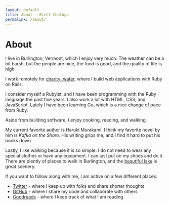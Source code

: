 ```yaml
---
layout: default
title: About - Brett Chalupa
permalink: /about/
---
```


# About

I live in Burlington, Vermont, which I enjoy very much. The weather can be a bit
harsh, but the people are nice, the food is good, and the quality of life is
high.

I work remotely for [charity: water](http://charitywater.org), where I
build web applications with Ruby on Rails.

I consider myself a Rubyist, and I have been programming with the Ruby
language the past five years. I also work a lot with HTML, CSS, and
JavaScript. Lately I have been learning Go, which is a
nice change of pace from Ruby.

Aside from building software, I enjoy cooking, reading, and walking.

My current favorite author is Haruki Murakami. I think my favorite
novel by him is _Kafka on the Shore_. His writing grips me, and I find it hard
to put his books down.

Lastly, I like walking because it is so simple. I do not need to wear any
special clothes or have any equipment. I can just put on my shoes and do it.
There are plently of places to walk in Burlington, and the [beautiful
lake](https://www.flickr.com/photos/brettchalupa/5464186440/) is great scenery.

If you want to follow along with me, I am active on a few different places:

- [Twitter](https://twitter.com/brettchalupa) - where I keep up with folks and
  share shorter thoughts
- [GitHub](https://github.com/brettchalupa) - where I share my code and
  collaborate with others
- [Goodreads](http://www.goodreads.com/user/show/25307704-brett-chalupa) - where
  I keep track of what I am reading
